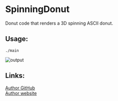 # SpinningDonut

Donut code that renders a 3D spinning ASCII donut.

## Usage:
```terminal
./main
```

![output](https://user-images.githubusercontent.com/46300167/206304169-f15cd658-7cdf-4a56-931c-9e0943c43f28.gif)

## Links:
[Author GitHub](https://github.com/Martan03)  
[Author website](https://martan03.github.io)
